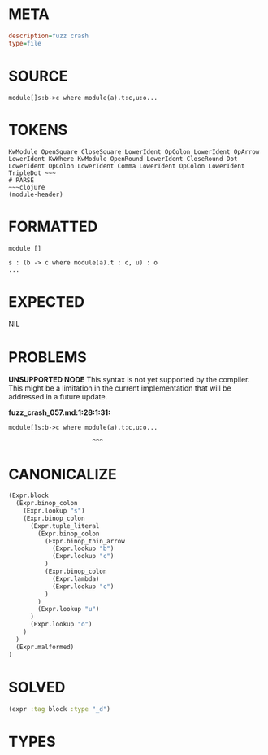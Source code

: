 # META
~~~ini
description=fuzz crash
type=file
~~~
# SOURCE
~~~roc
module[]s:b->c where module(a).t:c,u:o...
~~~
# TOKENS
~~~text
KwModule OpenSquare CloseSquare LowerIdent OpColon LowerIdent OpArrow LowerIdent KwWhere KwModule OpenRound LowerIdent CloseRound Dot LowerIdent OpColon LowerIdent Comma LowerIdent OpColon LowerIdent TripleDot ~~~
# PARSE
~~~clojure
(module-header)
~~~
# FORMATTED
~~~roc
module []

s : (b -> c where module(a).t : c, u) : o
...
~~~
# EXPECTED
NIL
# PROBLEMS
**UNSUPPORTED NODE**
This syntax is not yet supported by the compiler.
This might be a limitation in the current implementation that will be addressed in a future update.

**fuzz_crash_057.md:1:28:1:31:**
```roc
module[]s:b->c where module(a).t:c,u:o...
```
                           ^^^


# CANONICALIZE
~~~clojure
(Expr.block
  (Expr.binop_colon
    (Expr.lookup "s")
    (Expr.binop_colon
      (Expr.tuple_literal
        (Expr.binop_colon
          (Expr.binop_thin_arrow
            (Expr.lookup "b")
            (Expr.lookup "c")
          )
          (Expr.binop_colon
            (Expr.lambda)
            (Expr.lookup "c")
          )
        )
        (Expr.lookup "u")
      )
      (Expr.lookup "o")
    )
  )
  (Expr.malformed)
)
~~~
# SOLVED
~~~clojure
(expr :tag block :type "_d")
~~~
# TYPES
~~~roc
~~~
